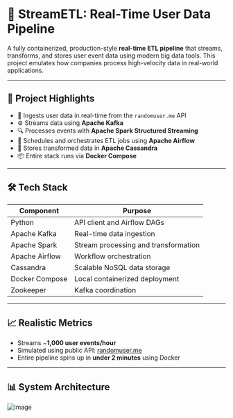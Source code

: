 # 🚀 StreamETL: Real-Time User Data Pipeline

A fully containerized, production-style **real-time ETL pipeline** that streams, transforms, and stores user event data using modern big data tools. This project emulates how companies process high-velocity data in real-world applications.

---

## 📌 Project Highlights

- 🔄 Ingests user data in real-time from the `randomuser.me` API
- ⚙️ Streams data using **Apache Kafka**
- 🔍 Processes events with **Apache Spark Structured Streaming**
- 📅 Schedules and orchestrates ETL jobs using **Apache Airflow**
- 🧱 Stores transformed data in **Apache Cassandra**
- 📦 Entire stack runs via **Docker Compose**

---

## 🛠️ Tech Stack

| Component      | Purpose                              |
|----------------|--------------------------------------|
| Python         | API client and Airflow DAGs          |
| Apache Kafka   | Real-time data ingestion             |
| Apache Spark   | Stream processing and transformation |
| Apache Airflow | Workflow orchestration               |
| Cassandra      | Scalable NoSQL data storage          |
| Docker Compose | Local containerized deployment       |
| Zookeeper      | Kafka coordination                   |

---

## 📈 Realistic Metrics

- Streams ~**1,000 user events/hour**
- Simulated using public API: [randomuser.me](https://randomuser.me)
- Entire pipeline spins up in **under 2 minutes** using Docker

---

## 📊 System Architecture

![image](https://github.com/user-attachments/assets/89771f86-44a0-4ff2-a905-4e8df36d7f08)
